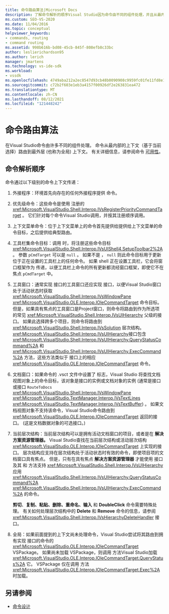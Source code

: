 ```yaml
---
title: 命令路由算法|Microsoft Docs
description: 了解命令解析的顺序Visual Studio因为命令由不同的组件处理，并且从最内层路由到最外层上下文。
ms.custom: SEO-VS-2020
ms.date: 11/04/2016
ms.topic: conceptual
helpviewer_keywords:
- commands, routing
- command routing
ms.assetid: 998b616b-bd08-45cb-845f-808efb8c33bc
author: leslierichardson95
ms.author: lerich
manager: jmartens
ms.technology: vs-ide-sdk
ms.workload:
- vssdk
ms.openlocfilehash: 4749aba212a2ec8547d93cb48b0090908c9959fc01fe11fd8e1b582e4da76aa3
ms.sourcegitcommit: c72b2f603e1eb3a4157f00926df2e263831ea472
ms.translationtype: MT
ms.contentlocale: zh-CN
ms.lasthandoff: 08/12/2021
ms.locfileid: "121448242"
---
```

# <a name="command-routing-algorithm"></a>命令路由算法
在Visual Studio命令由许多不同的组件处理。 命令从最内部的上下文（基于当前选择）路由到最外层 (也称为全局) 上下文。 有关详细信息，请参阅命令 [可用性](../../extensibility/internals/command-availability.md)。

## <a name="order-of-command-resolution"></a>命令解析顺序
 命令通过以下级别的命令上下文传递：

1. 外接程序：环境首先向存在的任何外接程序提供 命令。

2. 优先级命令：这些命令是使用 注册的 <xref:Microsoft.VisualStudio.Shell.Interop.IVsRegisterPriorityCommandTarget> 。 它们针对每个命令Visual Studio调用，并按其注册顺序调用。

3. 上下文菜单命令：位于上下文菜单上的命令首先提供给提供给上下文菜单的命令目标，之后提供给典型路由。

4. 工具栏集命令目标：调用 时，将注册这些命令目标 <xref:Microsoft.VisualStudio.Shell.Interop.IVsUIShell4.SetupToolbar2%2A> 。 参数 `pCmdTarget` 可以是 `null` 。 如果不是 ， `null` 则此命令目标用于更新位于正在设置的工具栏上的任何命令。 如果 shell 正在设置工具栏，它会将窗口框架作为 传递，以便工具栏上命令的所有更新都流经窗口框架，即使它不在焦点 `pCmdTarget` 中。

5. 工具窗口：通常实现 接口的工具窗口还应实现 接口，以便Visual Studio窗口处于活动状态时获取 <xref:Microsoft.VisualStudio.Shell.Interop.IVsWindowPane> <xref:Microsoft.VisualStudio.OLE.Interop.IOleCommandTarget> 命令目标。 但是，如果具有焦点的工具窗口是Project窗口，则命令将路由到作为所选项的常见 <xref:Microsoft.VisualStudio.Shell.Interop.IVsUIHierarchy> 父级的接口。 如果此选择跨多个项目，则命令将路由到 <xref:Microsoft.VisualStudio.Shell.Interop.IVsSolution> 层次结构。 <xref:Microsoft.VisualStudio.Shell.Interop.IVsUIHierarchy>接口包含 <xref:Microsoft.VisualStudio.Shell.Interop.IVsUIHierarchy.QueryStatusCommand%2A> 和 <xref:Microsoft.VisualStudio.Shell.Interop.IVsUIHierarchy.ExecCommand%2A> 方法，这些方法类似于 接口上的相应 <xref:Microsoft.VisualStudio.OLE.Interop.IOleCommandTarget> 命令。

6. 文档窗口：如果命令的 .vsct 文件中设置了 标志，Visual Studio 将查找文档视图对象上的命令目标，该对象是接口的实例或文档对象的实例 (通常是接口或接口 `RouteToDocs`  <xref:Microsoft.VisualStudio.Shell.Interop.IVsWindowPane> <xref:Microsoft.VisualStudio.TextManager.Interop.IVsTextLines> <xref:Microsoft.VisualStudio.TextManager.Interop.IVsTextBuffer>) 。 如果文档视图对象不支持该命令，Visual Studio命令路由到 <xref:Microsoft.VisualStudio.OLE.Interop.IOleCommandTarget> 返回的接口。  (这是文档数据对象的可选接口。) 

7. 当前层次结构：当前层次结构可以是拥有活动文档窗口的项目，或者是在 **解决方案资源管理器。** Visual Studio查找在当前层次结构或活动层次结构 <xref:Microsoft.VisualStudio.OLE.Interop.IOleCommandTarget> 上实现的接口。 层次结构应支持在层次结构处于活动状态时有效的命令，即使项目项的文档窗口具有焦点。 但是，只有在具有焦点 **解决方案资源管理器** 才能使用 接口及其 和 方法支持 <xref:Microsoft.VisualStudio.Shell.Interop.IVsUIHierarchy> 应用 <xref:Microsoft.VisualStudio.Shell.Interop.IVsUIHierarchy.QueryStatusCommand%2A> <xref:Microsoft.VisualStudio.Shell.Interop.IVsUIHierarchy.ExecCommand%2A> 的命令。

     **剪切**、**复制、****粘贴****、删除、****重命名****、输入** 和 **DoubleClick** 命令需要特殊处理。 有关如何处理层次结构中的 **Delete** 和 **Remove** 命令的信息，请参阅 <xref:Microsoft.VisualStudio.Shell.Interop.IVsHierarchyDeleteHandler> 接口。

8. 全局：如果前面提到的上下文尚未处理命令，Visual Studio尝试将其路由到拥有实现 接口的命令的 <xref:Microsoft.VisualStudio.OLE.Interop.IOleCommandTarget> VSPackage。 如果尚未加载 VSPackage，则调用 方法Visual Studio加载 <xref:Microsoft.VisualStudio.OLE.Interop.IOleCommandTarget.QueryStatus%2A> 它。 VSPackage 仅在调用 方法 <xref:Microsoft.VisualStudio.OLE.Interop.IOleCommandTarget.Exec%2A> 时加载。

## <a name="see-also"></a>另请参阅
- [命令设计](../../extensibility/internals/command-design.md)
